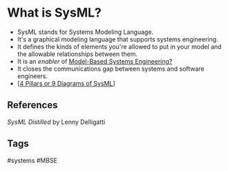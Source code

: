 # What is SysML? 

* SysML stands for Systems Modeling Language.  
* It's a graphical modeling language that supports systems engineering.  
* It defines the kinds of elements you're allowed to put in your model and the allowable relationships between them.  
* It is an *enabler* of [Model-Based Systems Engineering?](../202110052023)
* It closes the communications gap between systems and software engineers.  
* [[4 Pillars or 9 Diagrams of SysML](../202310270402)]

## References
*SysML Distilled* by Lenny Delligatti

## Tags
#systems #MBSE
